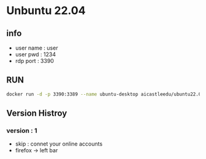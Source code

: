 # Unbuntu 22.04

## info
- user name : user
- user pwd  : 1234
- rdp port : 3390

## RUN
```bash
docker run -d -p 3390:3389 --name ubuntu-desktop aicastleedu/ubuntu22.04-desktop:latest
```

## Version Histroy

### version : 1
- skip : connet your online accounts
- firefox -> left bar
